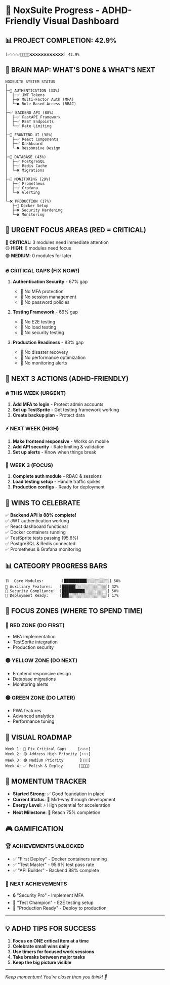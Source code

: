 # 🧠 NoxSuite Progress - ADHD-Friendly Visual Dashboard

## 📊 PROJECT COMPLETION: 42.9%

```
[✅✅✅✅🔄🔄🔄🔄❌❌❌❌❌❌❌❌❌❌❌❌] 42.9%
```

## 🎯 BRAIN MAP: WHAT'S DONE & WHAT'S NEXT

```
NOXSUITE SYSTEM STATUS
│
├─🔄 AUTHENTICATION (33%)
│  ├─✅ JWT Tokens
│  ├─❌ Multi-Factor Auth (MFA)
│  └─❌ Role-Based Access (RBAC)
│
├─✅ BACKEND API (88%)
│  ├─✅ FastAPI Framework
│  ├─✅ REST Endpoints
│  └─✅ Rate Limiting
│
├─🔄 FRONTEND UI (38%)
│  ├─✅ React Components
│  ├─✅ Dashboard
│  └─❌ Responsive Design
│
├─🔄 DATABASE (43%)
│  ├─✅ PostgreSQL
│  ├─✅ Redis Cache
│  └─❌ Migrations
│
├─🔄 MONITORING (29%)
│  ├─✅ Prometheus
│  ├─✅ Grafana
│  └─❌ Alerting
│
└─❌ PRODUCTION (17%)
   ├─🔄 Docker Setup
   ├─❌ Security Hardening
   └─❌ Monitoring
```

## 🚨 URGENT FOCUS AREAS (RED = CRITICAL)

🔴 **CRITICAL**: 3 modules need immediate attention  
🟡 **HIGH**: 6 modules need focus  
🟢 **MEDIUM**: 0 modules for later  

### 🔥 CRITICAL GAPS (FIX NOW!)
1. **Authentication Security** - 67% gap
   - 🚨 No MFA protection
   - 🚨 No session management
   - 🚨 No password policies

2. **Testing Framework** - 66% gap
   - 🚨 No E2E testing
   - 🚨 No load testing
   - 🚨 No security testing

3. **Production Readiness** - 83% gap
   - 🚨 No disaster recovery
   - 🚨 No performance optimization
   - 🚨 No monitoring alerts

## 📅 NEXT 3 ACTIONS (ADHD-FRIENDLY)

### 🔥 THIS WEEK (URGENT)
1. **Add MFA to login** - Protect admin accounts
2. **Set up TestSprite** - Get testing framework working
3. **Create backup plan** - Protect data

### ⚡ NEXT WEEK (HIGH)
1. **Make frontend responsive** - Works on mobile
2. **Add API security** - Rate limiting & validation
3. **Set up alerts** - Know when things break

### 🎯 WEEK 3 (FOCUS)
1. **Complete auth module** - RBAC & sessions
2. **Load testing setup** - Handle traffic spikes
3. **Production configs** - Ready for deployment

## 🎉 WINS TO CELEBRATE

✅ **Backend API is 88% complete!**  
✅ JWT authentication working  
✅ React dashboard functional  
✅ Docker containers running  
✅ TestSprite tests passing (95.6%)  
✅ PostgreSQL & Redis connected  
✅ Prometheus & Grafana monitoring  

## 📊 CATEGORY PROGRESS BARS

```
🏗️  Core Modules:        [██████████░░░░░░░░░░] 50%
🔧 Auxiliary Features:   [██████░░░░░░░░░░░░░░] 32%
🔐 Security Compliance:  [██████████░░░░░░░░░░] 50%
🚀 Deployment Ready:     [███░░░░░░░░░░░░░░░░░] 17%
```

## 🎯 FOCUS ZONES (WHERE TO SPEND TIME)

### 🔴 RED ZONE (DO FIRST)
- MFA implementation
- TestSprite integration
- Production security

### 🟡 YELLOW ZONE (DO NEXT)
- Frontend responsive design
- Database migrations
- Monitoring alerts

### 🟢 GREEN ZONE (DO LATER)
- PWA features
- Advanced analytics
- Performance tuning

## 🧭 VISUAL ROADMAP

```
Week 1: 🔴 Fix Critical Gaps     [🔥🔥🔥]
Week 2: 🟡 Address High Priority [⚡⚡⚡]
Week 3: 🟢 Medium Priority       [🎯🎯🎯]
Week 4: ✅ Polish & Deploy       [🚀🚀🚀]
```

## 💪 MOMENTUM TRACKER

- **Started Strong**: ✅ Good foundation in place
- **Current Status**: 🔄 Mid-way through development  
- **Energy Level**: ⚡ High potential for acceleration
- **Next Milestone**: 🎯 Reach 75% completion

## 🎮 GAMIFICATION

### 🏆 ACHIEVEMENTS UNLOCKED
- ✅ "First Deploy" - Docker containers running
- ✅ "Test Master" - 95.6% test pass rate
- ✅ "API Builder" - Backend 88% complete

### 🎯 NEXT ACHIEVEMENTS
- 🔒 "Security Pro" - Implement MFA
- 🧪 "Test Champion" - E2E testing setup
- 🚀 "Production Ready" - Deploy to production

---

## 💡 ADHD TIPS FOR SUCCESS

1. **Focus on ONE critical item at a time**
2. **Celebrate small wins daily**
3. **Use timers for focused work sessions**
4. **Take breaks between major tasks**
5. **Keep the big picture visible**

---

*Keep momentum! You're closer than you think! 🚀*
